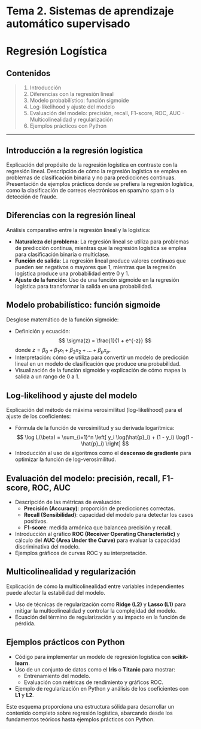 
# Tema 2. Sistemas de aprendizaje automático supervisado

# Regresión Logística

## Contenidos

> 1. Introducción
> 2. Diferencias con la regresión lineal
> 3. Modelo probabilístico: función sigmoide
> 4. Log-likelihood y ajuste del modelo
> 5. Evaluación del modelo: precisión, recall, F1-score, ROC, AUC - Multicolinealidad y regularización
> 6. Ejemplos prácticos con Python

---

## Introducción a la regresión logística
Explicación del propósito de la regresión logística en contraste con la regresión lineal. Descripción de cómo la regresión logística se emplea en problemas de clasificación binaria y no para predicciones continuas. Presentación de ejemplos prácticos donde se prefiera la regresión logística, como la clasificación de correos electrónicos en spam/no spam o la detección de fraude.

## Diferencias con la regresión lineal
Análisis comparativo entre la regresión lineal y la logística:
- **Naturaleza del problema**: La regresión lineal se utiliza para problemas de predicción continua, mientras que la regresión logística se emplea para clasificación binaria o multiclase.
- **Función de salida**: La regresión lineal produce valores continuos que pueden ser negativos o mayores que 1, mientras que la regresión logística produce una probabilidad entre 0 y 1.
- **Ajuste de la función**: Uso de una función sigmoide en la regresión logística para transformar la salida en una probabilidad.

## Modelo probabilístico: función sigmoide
Desglose matemático de la función sigmoide:
- Definición y ecuación: 
$$
\sigma(z) = \frac{1}{1 + e^{-z}}
$$
donde $z = \beta_0 + \beta_1 x_1 + \beta_2 x_2 + \dots + \beta_p x_p$.
- Interpretación: cómo se utiliza para convertir un modelo de predicción lineal en un modelo de clasificación que produce una probabilidad.
- Visualización de la función sigmoide y explicación de cómo mapea la salida a un rango de 0 a 1.

## Log-likelihood y ajuste del modelo
Explicación del método de máxima verosimilitud (log-likelihood) para el ajuste de los coeficientes:
- Fórmula de la función de verosimilitud y su derivada logarítmica:
$$
\log L(\beta) = \sum_{i=1}^n \left[ y_i \log(\hat{p}_i) + (1 - y_i) \log(1 - \hat{p}_i) \right]
$$
- Introducción al uso de algoritmos como el **descenso de gradiente** para optimizar la función de log-verosimilitud.

## Evaluación del modelo: precisión, recall, F1-score, ROC, AUC
- Descripción de las métricas de evaluación:
  - **Precisión (Accuracy)**: proporción de predicciones correctas.
  - **Recall (Sensibilidad)**: capacidad del modelo para detectar los casos positivos.
  - **F1-score**: medida armónica que balancea precisión y recall.
- Introducción al gráfico **ROC (Receiver Operating Characteristic)** y cálculo del **AUC (Area Under the Curve)** para evaluar la capacidad discriminativa del modelo.
- Ejemplos gráficos de curvas ROC y su interpretación.

## Multicolinealidad y regularización
Explicación de cómo la multicolinealidad entre variables independientes puede afectar la estabilidad del modelo.
- Uso de técnicas de regularización como **Ridge (L2)** y **Lasso (L1)** para mitigar la multicolinealidad y controlar la complejidad del modelo.
- Ecuación del término de regularización y su impacto en la función de pérdida.

## Ejemplos prácticos con Python
- Código para implementar un modelo de regresión logística con **scikit-learn**.
- Uso de un conjunto de datos como el **Iris** o **Titanic** para mostrar:
  - Entrenamiento del modelo.
  - Evaluación con métricas de rendimiento y gráficos ROC.
- Ejemplo de regularización en Python y análisis de los coeficientes con **L1** y **L2**.

Este esquema proporciona una estructura sólida para desarrollar un contenido completo sobre regresión logística, abarcando desde los fundamentos teóricos hasta ejemplos prácticos con Python.
